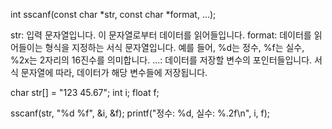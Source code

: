 int sscanf(const char *str, const char *format, ...);

str: 입력 문자열입니다. 이 문자열로부터 데이터를 읽어들입니다.
format: 데이터를 읽어들이는 형식을 지정하는 서식 문자열입니다. 예를 들어, %d는 정수, %f는 실수, %2x는 2자리의 16진수를 의미합니다.
...: 데이터를 저장할 변수의 포인터들입니다. 서식 문자열에 따라, 데이터가 해당 변수들에 저장됩니다.

char str[] = "123 45.67";
int i;
float f;

sscanf(str, "%d %f", &i, &f);
printf("정수: %d, 실수: %.2f\n", i, f);